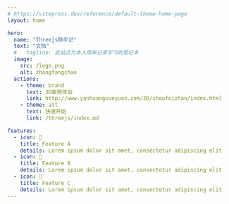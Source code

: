 ```yaml
---
# https://vitepress.dev/reference/default-theme-home-page
layout: home

hero:
  name: "Threejs随手记"
  text: "文档"
  #   tagline: 此站点为本人用来记录学习的笔记本
  image:
    src: /logo.png
    alt: zhangfangchao
  actions:
    - theme: brand
      text: 3D案例体验
      link: http://www.yanhuangxueyuan.com/3D/shoufeizhan/index.html
    - theme: alt
      text: 快速开始
      link: /threejs/index.md

features:
  - icon: 🤹
    title: Feature A
    details: Lorem ipsum dolor sit amet, consectetur adipiscing elit
  - icon: 👩
    title: Feature B
    details: Lorem ipsum dolor sit amet, consectetur adipiscing elit
  - icon: 🧩
    title: Feature C
    details: Lorem ipsum dolor sit amet, consectetur adipiscing elit
---
```

